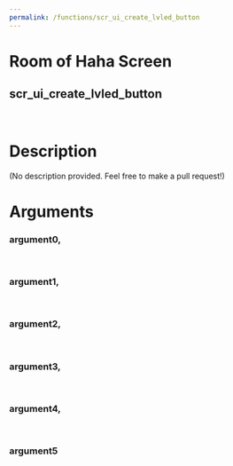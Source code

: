 ```yaml
---
permalink: /functions/scr_ui_create_lvled_button
---
```

# Room of Haha Screen  
## scr_ui_create_lvled_button  
&nbsp;  
# Description  
(No description provided. Feel free to make a pull request!) 
&nbsp;  
# Arguments
### argument0, 

&nbsp;  
### argument1, 

&nbsp;  
### argument2, 

&nbsp;  
### argument3, 

&nbsp;  
### argument4, 

&nbsp;  
### argument5

&nbsp;  


